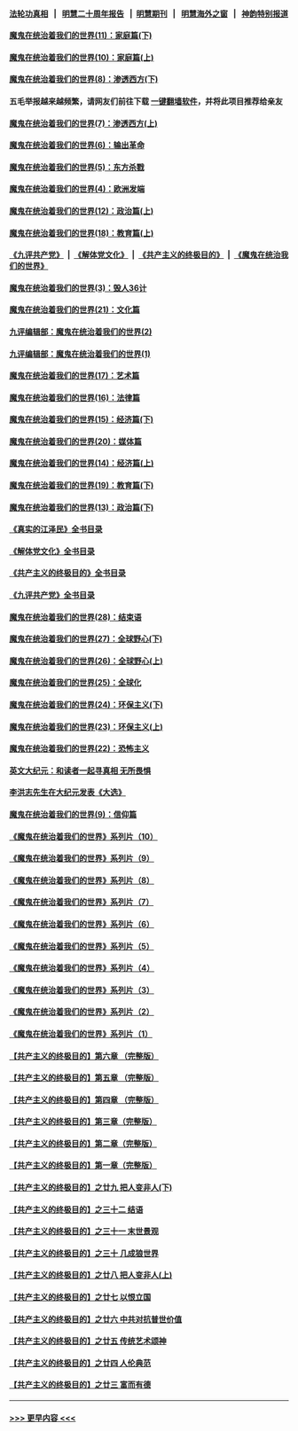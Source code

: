 #### [法轮功真相](https://github.com/gfw-breaker/truth/blob/master/README.md?t=0) &nbsp;&nbsp;|&nbsp;&nbsp; [明慧二十周年报告](https://github.com/gfw-breaker/mh-reports/blob/master/README.md?t=0) &nbsp;&nbsp;|&nbsp;&nbsp;[明慧期刊](https://github.com/gfw-breaker/mh-qikan) &nbsp;&nbsp;|&nbsp;&nbsp; [明慧海外之窗](https://github.com/gfw-breaker/mh-news/blob/master/README.md?t=0) &nbsp;&nbsp;|&nbsp;&nbsp; [神韵特别报道](https://github.com/gfw-breaker/mh-news/blob/master/shenyun.md?t=0)
#### [魔鬼在统治着我们的世界(11)：家庭篇(下)](../pages/nsc422/n10440961.md?t=12110850) 
#### [魔鬼在统治着我们的世界(10)：家庭篇(上)](../pages/nsc422/n10435448.md?t=12110850) 
#### [魔鬼在统治着我们的世界(8)：渗透西方(下)](../pages/nsc422/n10429603.md?t=12110850) 
#### 五毛举报越来越频繁，请网友们前往下载 [一键翻墙软件](https://github.com/gfw-breaker/ssr-accounts)，并将此项目推荐给亲友
#### [魔鬼在统治着我们的世界(7)：渗透西方(上)](../pages/nsc422/n10426013.md?t=12110850) 
#### [魔鬼在统治着我们的世界(6)：输出革命](../pages/nsc422/n10421536.md?t=12110850) 
#### [魔鬼在统治着我们的世界(5)：东方杀戮](../pages/nsc422/n10417707.md?t=12110850) 
#### [魔鬼在统治着我们的世界(4)：欧洲发端](../pages/nsc422/n10414890.md?t=12110850) 
#### [魔鬼在统治着我们的世界(12)：政治篇(上)](../pages/nsc422/n10444576.md?t=12110850) 
#### [魔鬼在统治着我们的世界(18)：教育篇(上)](../pages/nsc422/n10526970.md?t=12110850) 
#### [《九评共产党》](https://github.com/begood0513/9ping.md/blob/master/README.md) &nbsp;|&nbsp; [《解体党文化》](../../../../jtdwh.md/blob/master/README.md)  &nbsp;|&nbsp; [《共产主义的终极目的》](../../../../gczydzjmd.md/blob/master/README.md) &nbsp;|&nbsp; [《魔鬼在统治我们的世界》](../../../../mgztzwmdsj.md/blob/master/README.md) 
#### [魔鬼在统治着我们的世界(3)：毁人36计](../pages/nsc422/n10411583.md?t=12110850) 
#### [魔鬼在统治着我们的世界(21)：文化篇](../pages/nsc422/n10597706.md?t=12110850) 
#### [九评编辑部：魔鬼在统治着我们的世界(2)](../pages/nsc422/n10410036.md?t=12110850) 
#### [九评编辑部：魔鬼在统治着我们的世界(1)](../pages/nsc422/n10406825.md?t=12110850) 
#### [魔鬼在统治着我们的世界(17)：艺术篇](../pages/nsc422/n10499093.md?t=12110850) 
#### [魔鬼在统治着我们的世界(16)：法律篇](../pages/nsc422/n10485969.md?t=12110850) 
#### [魔鬼在统治着我们的世界(15)：经济篇(下)](../pages/nsc422/n10469975.md?t=12110850) 
#### [魔鬼在统治着我们的世界(20)：媒体篇](../pages/nsc422/n10586579.md?t=12110850) 
#### [魔鬼在统治着我们的世界(14)：经济篇(上)](../pages/nsc422/n10457370.md?t=12110850) 
#### [魔鬼在统治着我们的世界(19)：教育篇(下)](../pages/nsc422/n10564808.md?t=12110850) 
#### [魔鬼在统治着我们的世界(13)：政治篇(下)](../pages/nsc422/n10448270.md?t=12110850) 
#### [《真实的江泽民》全书目录](../pages/nsc422/n13721399.md?t=12110850) 
#### [《解体党文化》全书目录](../pages/nsc422/n13721157.md?t=12110850) 
#### [《共产主义的终极目的》全书目录](../pages/nsc422/n13721048.md?t=12110850) 
#### [《九评共产党》全书目录](../pages/nsc422/n13708085.md?t=12110850) 
#### [魔鬼在统治着我们的世界(28)：结束语](../pages/nsc422/n10936246.md?t=12110850) 
#### [魔鬼在统治着我们的世界(27)：全球野心(下)](../pages/nsc422/n10928319.md?t=12110850) 
#### [魔鬼在统治着我们的世界(26)：全球野心(上)](../pages/nsc422/n10900318.md?t=12110850) 
#### [魔鬼在统治着我们的世界(25)：全球化](../pages/nsc422/n10788205.md?t=12110850) 
#### [魔鬼在统治着我们的世界(24)：环保主义(下)](../pages/nsc422/n10695307.md?t=12110850) 
#### [魔鬼在统治着我们的世界(23)：环保主义(上)](../pages/nsc422/n10688613.md?t=12110850) 
#### [魔鬼在统治着我们的世界(22)：恐怖主义](../pages/nsc422/n10614727.md?t=12110850) 
#### [英文大纪元：和读者一起寻真相 无所畏惧](../pages/nsc422/n12542027.md?t=12110850) 
#### [李洪志先生在大纪元发表《大选》](../pages/nsc422/n12534746.md?t=12110850) 
#### [魔鬼在统治着我们的世界(9)：信仰篇](../pages/nsc422/n10432159.md?t=12110850) 
#### [《魔鬼在统治着我们的世界》系列片（10）](../pages/nsc422/n12292670.md?t=12110850) 
#### [《魔鬼在统治着我们的世界》系列片（9）](../pages/nsc422/n12290859.md?t=12110850) 
#### [《魔鬼在统治着我们的世界》系列片（8）](../pages/nsc422/n12287445.md?t=12110850) 
#### [《魔鬼在统治着我们的世界》系列片（7）](../pages/nsc422/n12283425.md?t=12110850) 
#### [《魔鬼在统治着我们的世界》系列片（6）](../pages/nsc422/n12282314.md?t=12110850) 
#### [《魔鬼在统治着我们的世界》系列片（5）](../pages/nsc422/n12281419.md?t=12110850) 
#### [《魔鬼在统治着我们的世界》系列片（4）](../pages/nsc422/n12274024.md?t=12110850) 
#### [《魔鬼在统治着我们的世界》系列片（3）](../pages/nsc422/n12271322.md?t=12110850) 
#### [《魔鬼在统治着我们的世界》系列片（2）](../pages/nsc422/n12269049.md?t=12110850) 
#### [《魔鬼在统治着我们的世界》系列片（1）](../pages/nsc422/n12267575.md?t=12110850) 
#### [【共产主义的终极目的】第六章 （完整版）](../pages/nsc422/n11428913.md?t=12110850) 
#### [【共产主义的终极目的】第五章 （完整版）](../pages/nsc422/n11428912.md?t=12110850) 
#### [【共产主义的终极目的】第四章 （完整版）](../pages/nsc422/n11428907.md?t=12110850) 
#### [【共产主义的终极目的】第三章（完整版）](../pages/nsc422/n11428848.md?t=12110850) 
#### [【共产主义的终极目的】第二章（完整版）](../pages/nsc422/n11428831.md?t=12110850) 
#### [【共产主义的终极目的】第一章（完整版）](../pages/nsc422/n11417651.md?t=12110850) 
#### [【共产主义的终极目的】之廿九 把人变非人(下)](../pages/nsc422/n11344140.md?t=12110850) 
#### [【共产主义的终极目的】之三十二 结语](../pages/nsc422/n11360535.md?t=12110850) 
#### [【共产主义的终极目的】之三十一 末世景观](../pages/nsc422/n11351129.md?t=12110850) 
#### [【共产主义的终极目的】之三十 几成狼世界](../pages/nsc422/n11348280.md?t=12110850) 
#### [【共产主义的终极目的】之廿八 把人变非人(上)](../pages/nsc422/n11340492.md?t=12110850) 
#### [【共产主义的终极目的】之廿七 以恨立国](../pages/nsc422/n11336944.md?t=12110850) 
#### [【共产主义的终极目的】之廿六 中共对抗普世价值](../pages/nsc422/n11324785.md?t=12110850) 
#### [【共产主义的终极目的】之廿五 传统艺术颂神](../pages/nsc422/n11296396.md?t=12110850) 
#### [【共产主义的终极目的】之廿四 人伦典范](../pages/nsc422/n11296397.md?t=12110850) 
#### [【共产主义的终极目的】之廿三 富而有德](../pages/nsc422/n11283598.md?t=12110850) 

----
#### [ >>> 更早内容 <<< ](../indexes/nsc422-earlier.md)
